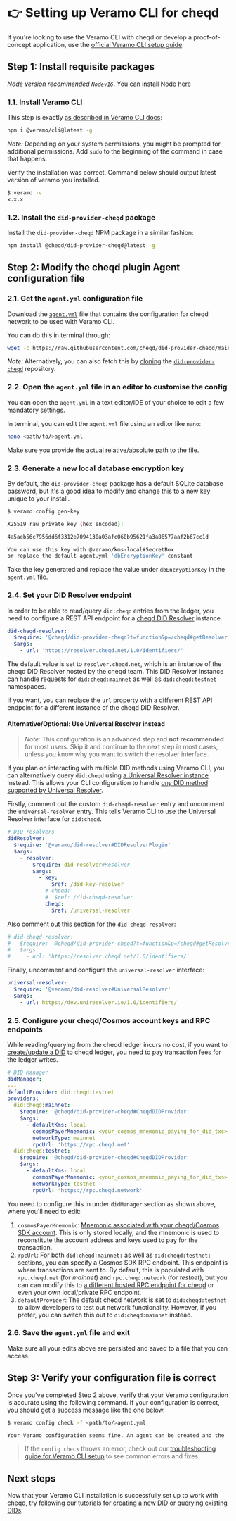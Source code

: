 # 👉 Setting up Veramo CLI for cheqd

If you're looking to use the Veramo CLI with cheqd or develop a proof-of-concept application, use the [official Veramo CLI setup guide](https://veramo.io/docs/veramo_agent/cli_tool/).

## Step 1: Install requisite packages

_Node version recommended `Nodev16`_. You can install Node [here](https://nodejs.org/en/download/)

### 1.1. Install Veramo CLI

This step is exactly [as described in Veramo CLI docs](https://veramo.io/docs/veramo_agent/cli_tool/):

```bash
npm i @veramo/cli@latest -g
```

_Note:_ Depending on your system permissions, you might be prompted for additional permissions. Add `sudo` to the beginning of the command in case that happens.

Verify the installation was correct. Command below should output latest version of veramo you installed.

```bash
$ veramo -v
x.x.x
```

### 1.2. Install the `did-provider-cheqd` package

Install the `did-provider-cheqd` NPM package in a similar fashion:

```bash
npm install @cheqd/did-provider-cheqd@latest -g
```

## Step 2: Modify the cheqd plugin Agent configuration file

### 2.1. Get the `agent.yml` configuration file

Download the [`agent.yml`](https://raw.githubusercontent.com/cheqd/did-provider-cheqd/main/agent.yml) file that contains the configuration for cheqd network to be used with Veramo CLI.

You can do this in terminal through:

```bash
wget -c https://raw.githubusercontent.com/cheqd/did-provider-cheqd/main/agent.yml
```

_Note:_ Alternatively, you can also fetch this by [cloning](https://docs.github.com/en/get-started/getting-started-with-git/about-remote-repositories#cloning-with-https-urls) the [`did-provider-cheqd`](https://github.com/cheqd/did-provider-cheqd) repository.

### 2.2. Open the `agent.yml` file in an editor to customise the config

You can open the `agent.yml` in a text editor/IDE of your choice to edit a few mandatory settings.

In terminal, you can edit the `agent.yml` file using an editor like `nano`:

```bash
nano <path/to/>agent.yml
```

Make sure you provide the actual relative/absolute path to the file.

### 2.3. Generate a new local database encryption key

By default, the `did-provider-cheqd` package has a default SQLite database password, but it's a good idea to modify and change this to a new key unique to your install.

```bash
$ veramo config gen-key

X25519 raw private key (hex encoded):

4a5aeb56c7956dd6f3312e7094130a03afc060b95621fa3a86577aaf2b67cc1d

You can use this key with @veramo/kms-local#SecretBox
or replace the default agent.yml 'dbEncryptionKey' constant
```

Take the key generated and replace the value under `dbEncryptionKey` in the `agent.yml` file.

### 2.4. Set your DID Resolver endpoint

In order to be able to read/query `did:cheqd` entries from the ledger, you need to configure a REST API endpoint for a [cheqd DID Resolver](https://github.com/cheqd/did-resolver) instance.

```yaml
did-cheqd-resolver:
  $require: '@cheqd/did-provider-cheqd?t=function&p=/cheqd#getResolver'
  $args:
    - url: 'https://resolver.cheqd.net/1.0/identifiers/'
```

The default value is set to `resolver.cheqd.net`, which is an instance of the cheqd DID Resolver hosted by the cheqd team. This DID Resolver instance can handle requests for `did:cheqd:mainnet` as well as `did:cheqd:testnet` namespaces.

If you want, you can replace the `url` property with a different REST API endpoint for a different instance of the cheqd DID Resolver.

#### Alternative/Optional: Use Universal Resolver instead

> _Note:_ This configuration is an advanced step and **not recommended** for most users. Skip it and continue to the next step in most cases, unless you know why you want to switch the resolver interface.

If you plan on interacting with multiple DID methods using Veramo CLI, you can alternatively query `did:cheqd` using [a Universal Resolver instance](https://dev.uniresolver.io/) instead. This allows your CLI configuration to handle [_any_ DID method supported by Universal Resolver](https://github.com/decentralized-identity/universal-resolver).

Firstly, comment out the custom `did-cheqd-resolver` entry and uncomment the `universal-resolver` entry. This tells Veramo CLI to use the Universal Resolver interface for `did:cheqd`.

```yaml
# DID resolvers
didResolver:
  $require: '@veramo/did-resolver#DIDResolverPlugin'
  $args:
    - resolver:
        $require: did-resolver#Resolver
        $args:
          - key:
              $ref: /did-key-resolver
            # cheqd:
            #  $ref: /did-cheqd-resolver
            cheqd:
              $ref: /universal-resolver
```

Also comment out this section for the `did-cheqd-resolver`:

```yaml
# did-cheqd-resolver:
#   $require: '@cheqd/did-provider-cheqd?t=function&p=/cheqd#getResolver'
#   $args:
#     - url: 'https://resolver.cheqd.net/1.0/identifiers/'
```

Finally, uncomment and configure the `universal-resolver` interface:

```yaml
universal-resolver:
  $require: '@veramo/did-resolver#UniversalResolver'
  $args:
    - url: https://dev.uniresolver.io/1.0/identifiers/
```

### 2.5. Configure your cheqd/Cosmos account keys and RPC endpoints

While reading/querying from the cheqd ledger incurs no cost, if you want to [create/update a DID](../../../tutorials/did-operations/) to cheqd ledger, you need to pay transaction fees for the ledger writes.

```yaml
# DID Manager
didManager:
---
defaultProvider: did:cheqd:testnet
providers:
  did:cheqd:mainnet:
    $require: '@cheqd/did-provider-cheqd#CheqdDIDProvider'
    $args:
      - defaultKms: local
        cosmosPayerMnemonic: <your_cosmos_mnemonic_paying_for_did_txs>
        networkType: mainnet
        rpcUrl: 'https://rpc.cheqd.net'
  did:cheqd:testnet:
    $require: '@cheqd/did-provider-cheqd#CheqdDIDProvider'
    $args:
      - defaultKms: local
        cosmosPayerMnemonic: <your_cosmos_mnemonic_paying_for_did_txs>
        networkType: testnet
        rpcUrl: 'https://rpc.cheqd.network'
```

You need to configure this in under `didManager` section as shown above, where you'll need to edit:

1. `cosmosPayerMnemonic`: [Mnemonic associated with your cheqd/Cosmos SDK account](https://docs.cheqd.io/node/docs/cheqd-cli/cheqd-cli-key-management). This is only stored locally, and the mnemonic is used to reconstitute the account address and keys used to pay for the transaction.
2. `rpcUrl`: For both `did:cheqd:mainnet:` as well as `did:cheqd:testnet:` sections, you can specify a Cosmos SDK RPC endpoint. This endpoint is where transactions are sent to. By default, this is populated with `rpc.cheqd.net` (for _mainnet_) and `rpc.cheqd.network` (for _testnet_), but you can can modify this to [a different hosted RPC endpoint for cheqd](https://cosmos.directory/cheqd/nodes) or even your own local/private RPC endpoint.
3. `defaultProvider`: The default cheqd network is set to `did:cheqd:testnet` to allow developers to test out network functionality. However, if you prefer, you can switch this out to `did:cheqd:mainnet` instead.

### 2.6. Save the `agent.yml` file and exit

Make sure all your edits above are persisted and saved to a file that you can access.

## Step 3: Verify your configuration file is correct

Once you've completed Step 2 above, verify that your Veramo configuration is accurate using the following command. If your configuration is correct, you should get a success message like the one below.

```bash
$ veramo config check -f <path/to/>agent.yml

Your Veramo configuration seems fine. An agent can be created and the 'agent.execute()' method can be called on it.
```

> If the `config check` throws an error, check out our [troubleshooting guide for Veramo CLI setup](troubleshooting-setup.md) to see common errors and fixes.

## Next steps

Now that your Veramo CLI installation is successfully set up to work with cheqd, try following our tutorials for [creating a new DID](../../../tutorials/did-operations/create-a-did.md) or [querying existing DIDs](../../../tutorials/did-operations/query-did.md).
